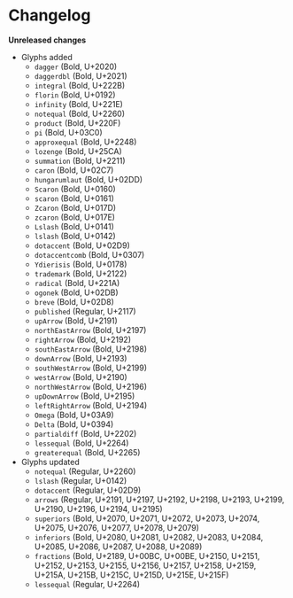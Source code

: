 # Changelog

**Unreleased changes**

- Glyphs added
  - `dagger` (Bold, U+2020)
  - `daggerdbl` (Bold, U+2021)
  - `integral` (Bold, U+222B)
  - `florin` (Bold, U+0192)
  - `infinity` (Bold, U+221E)
  - `notequal` (Bold, U+2260)
  - `product` (Bold, U+220F)
  - `pi` (Bold, U+03C0)
  - `approxequal` (Bold, U+2248)
  - `lozenge` (Bold, U+25CA)
  - `summation` (Bold, U+2211)
  - `caron` (Bold, U+02C7)
  - `hungarumlaut` (Bold, U+02DD)
  - `Scaron` (Bold, U+0160)
  - `scaron` (Bold, U+0161)
  - `Zcaron` (Bold, U+017D)
  - `zcaron` (Bold, U+017E)
  - `Lslash` (Bold, U+0141)
  - `lslash` (Bold, U+0142)
  - `dotaccent` (Bold, U+02D9)
  - `dotaccentcomb` (Bold, U+0307)
  - `Ydierisis` (Bold, U+0178)
  - `trademark` (Bold, U+2122)
  - `radical` (Bold, U+221A)
  - `ogonek` (Bold, U+02DB)
  - `breve` (Bold, U+02D8)
  - `published` (Regular, U+2117)
  - `upArrow` (Bold, U+2191)
  - `northEastArrow` (Bold, U+2197)
  - `rightArrow` (Bold, U+2192)
  - `southEastArrow` (Bold, U+2198)
  - `downArrow` (Bold, U+2193)
  - `southWestArrow` (Bold, U+2199)
  - `westArrow` (Bold, U+2190)
  - `northWestArrow` (Bold, U+2196)
  - `upDownArrow` (Bold, U+2195)
  - `leftRightArrow` (Bold, U+2194)
  - `Omega` (Bold, U+03A9)
  - `Delta` (Bold, U+0394)
  - `partialdiff` (Bold, U+2202)
  - `lessequal` (Bold, U+2264)
  - `greaterequal` (Bold, U+2265)
- Glyphs updated
  - `notequal` (Regular, U+2260)
  - `lslash` (Regular, U+0142)
  - `dotaccent` (Regular, U+02D9)
  - `arrows` (Regular, U+2191, U+2197, U+2192, U+2198, U+2193, U+2199, U+2190, U+2196, U+2194, U+2195)
  - `superiors` (Bold, U+2070, U+2071, U+2072, U+2073, U+2074, U+2075, U+2076, U+2077, U+2078, U+2079)
  - `inferiors` (Bold, U+2080, U+2081, U+2082, U+2083, U+2084, U+2085, U+2086, U+2087, U+2088, U+2089)
  - `fractions` (Bold, U+2189, U+00BC, U+00BE, U+2150, U+2151, U+2152, U+2153, U+2155, U+2156, U+2157, U+2158, U+2159, U+215A, U+215B, U+215C, U+215D, U+215E, U+215F)
  - `lessequal` (Regular, U+2264)
